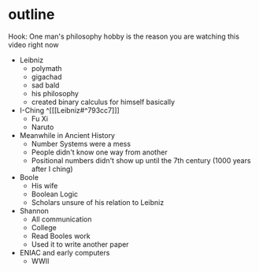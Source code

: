 # outline

Hook: One man's philosophy hobby is the reason you are watching this video right now

- Leibniz
	- polymath
	- gigachad
	- sad bald
	- his philosophy
	- created binary calculus for himself basically
- I-Ching ^[[[Leibniz#^793cc7]]]
	- Fu Xi
	- Naruto
- Meanwhile in Ancient History
	- Number Systems were a mess
	- People didn't know one way from another
	- Positional numbers didn't show up until the 7th century (1000 years after I ching)
- Boole
	- His wife
	- Boolean Logic
	- Scholars unsure of his relation to Leibniz
- Shannon
	- All communication
	- College
	- Read Booles work
	- Used it to write another paper
- ENIAC and early computers
	- WWII 